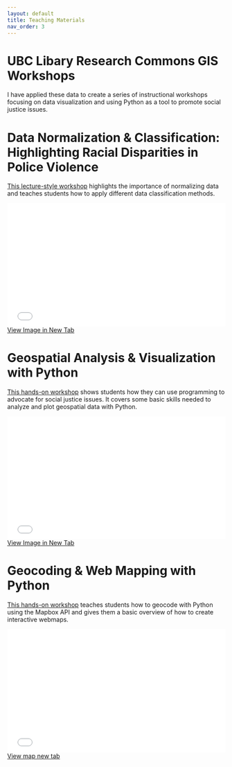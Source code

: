 ```yaml
---
layout: default
title: Teaching Materials
nav_order: 3
---
```


# UBC Libary Research Commons GIS Workshops

 I have applied these data to create a series of instructional workshops focusing on data visualization and using Python as a tool to promote social justice issues.

# Data Normalization & Classification: Highlighting Racial Disparities in Police Violence

[This lecture-style workshop](https://ubc-lib-geo.github.io/Data-Normalization-Classification/) highlights the importance of normalizing data and teaches students how to apply different data classification methods.

<div style="overflow: hidden;
  padding-top: 56.25%;
  position: relative">
  <iframe src="ImportanceOfNormalizing.png" title="Processes" scrolling="no" frameborder="0"
    style="border: 0;
   height: 100%;
   left: 0;
   position: absolute;
   top: 0;
   width: 100%;">
   <p>Your browser does not support iframes.</p>
 </iframe>
</div>
<a href="ImportanceOfNormalizing.png" target="_blank">View Image in New Tab</a>

# Geospatial Analysis & Visualization with Python

[This hands-on workshop](https://ubc-library-rc.github.io/Geospatial-Analysis-Visualization-with-Python/) shows students how they can use programming to advocate for social justice issues.  It covers some basic skills needed to analyze and plot geospatial data with Python.

<div style="overflow: hidden;
  padding-top: 56.25%;
  position: relative">
  <iframe src="InfoGraphic.png" title="Processes" scrolling="no" frameborder="0"
    style="border: 0;
   height: 100%;
   left: 0;
   position: absolute;
   top: 0;
   width: 100%;">
   <p>Your browser does not support iframes.</p>
 </iframe>
</div>
<a href="InfoGraphic.png" target="_blank">View Image in New Tab</a>

# Geocoding & Web Mapping with Python

[This hands-on workshop](https://ubc-library-rc.github.io/Geocoding-Web-Mapping-with-Python/) teaches students how to geocode with Python using the Mapbox API and gives them a basic overview of how to create interactive webmaps.

<div style="overflow: hidden;
  padding-top: 56.25%;
  position: relative">
  <iframe src="PoliceViolenceIncidents.html" title="Processes" scrolling="no" frameborder="0"
    style="border: 0;
   height: 100%;
   left: 0;
   position: absolute;
   top: 0;
   width: 100%;">
   <p>Your browser does not support iframes.</p>
 </iframe>
</div>
<a href="PoliceViolenceIncidents.html" target="_blank">View map new tab</a>
 






